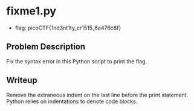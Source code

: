 # fixme1.py

- flag: picoCTF{1nd3nt1ty_cr1515_6a476c8f}

## Problem Description

Fix the syntax error in this Python script to print the flag.

## Writeup

Remove the extraneous indent on the last line before the print statement.
Python relies on indentations to denote code blocks.

